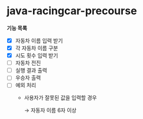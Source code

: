 # java-racingcar-precourse

**기능 목록**

- [x] 자동차 이름 입력 받기
- [x] 각 자동차 이름 구분
- [x] 시도 횟수 입력 받기
- [ ] 자동차 전진
- [ ] 실행 결과 출력
- [ ] 우승자 출력
- [ ] 예외 처리
    - 사용자가 잘못된 값을 입력할 경우

      → 자동자 이름 6자 이상